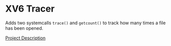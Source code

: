 # XV6 Tracer

Adds two systemcalls `trace()` and `getcount()` to track how many times a file has been opened. 

[Project Description](https://github.com/remzi-arpacidusseau/ostep-projects/blob/135c98f85ee5713ed4e98e62873aaec4e44cb993/initial-xv6-tracer/README.md)
